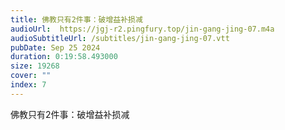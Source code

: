 ```yaml
---
title: 佛教只有2件事：破增益补损减
audioUrl:  https://jgj-r2.pingfury.top/jin-gang-jing-07.m4a
audioSubtitleUrl: /subtitles/jin-gang-jing-07.vtt
pubDate: Sep 25 2024
duration: 0:19:58.493000
size: 19268
cover: ""
index: 7
---
```

佛教只有2件事：破增益补损减